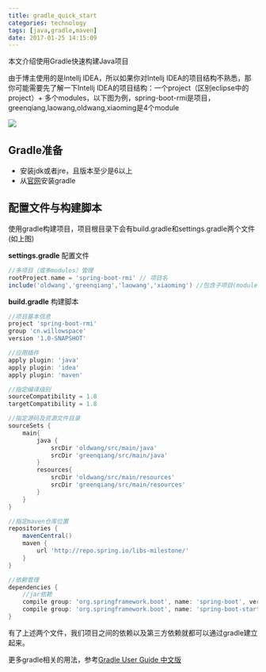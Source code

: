 ```yaml
---
title: gradle_quick_start
categories: technology
tags: [java,gradle,maven]
date: 2017-01-25 14:15:09
---
```


本文介绍使用Gradle快速构建Java项目

由于博主使用的是Intellj IDEA，所以如果你对Intellj IDEA的项目结构不熟悉，那你可能需要先了解一下Intellj IDEA的项目结构：一个project（区别eclipse中的project）+ 多个modules，以下图为例，spring-boot-rmi是项目，greenqiang,laowang,oldwang,xiaoming是4个module

![](http://img.willowspace.cn/willowspace_2016/1485234708330.png)

## Gradle准备

- 安装jdk或者jre，且版本至少是6以上
- 从[官网](https://gradle.org/)安装gradle

## 配置文件与构建脚本

使用gradle构建项目，项目根目录下会有build.gradle和settings.gradle两个文件(如上图)

__settings.gradle__ 配置文件

```groovy
//多项目（或多modules）管理
rootProject.name = 'spring-boot-rmi' // 项目名
include('oldwang','greenqiang','laowang','xiaoming') //包含子项目(modules)
```

__build.gradle__ 构建脚本

```groovy
//项目基本信息
project 'spring-boot-rmi'
group 'cn.willowspace'
version '1.0-SNAPSHOT'

//应用插件
apply plugin: 'java'
apply plugin: 'idea'
apply plugin: 'maven'

//指定编译级别
sourceCompatibility = 1.8
targetCompatibility = 1.8

//指定源码及资源文件目录
sourceSets {
    main{
        java {
            srcDir 'oldwang/src/main/java'
            srcDir 'greenqiang/src/main/java'
        }
        resources{
            srcDir 'oldwang/src/main/resources'
            srcDir 'greenqiang/src/main/resources'
        }
    }
}

//指定maven仓库位置
repositories {
    mavenCentral()
    maven {
        url 'http://repo.spring.io/libs-milestone/'
    }
}

//依赖管理
dependencies {
  	//jar依赖
    compile group: 'org.springframework.boot', name: 'spring-boot', version: '1.2.8.RELEASE'
    compile group: 'org.springframework.boot', name: 'spring-boot-starter-web', version: '1.2.8.RELEASE'
}
```

有了上述两个文件，我们项目之间的依赖以及第三方依赖就都可以通过gradle建立起来。

更多gradle相关的用法，参考[Gradle User Guide 中文版](https://www.gitbook.com/book/dongchuan/gradle-user-guide-/details)